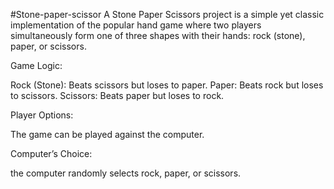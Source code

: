 #Stone-paper-scissor
A Stone Paper Scissors project is a simple yet classic implementation of the popular hand game where two players simultaneously form one of three shapes with their hands: rock (stone), paper, or scissors.

Game Logic:

Rock (Stone): Beats scissors but loses to paper. Paper: Beats rock but loses to scissors. Scissors: Beats paper but loses to rock.

Player Options:

The game can be played against the computer.

Computer’s Choice:

the computer randomly selects rock, paper, or scissors.
